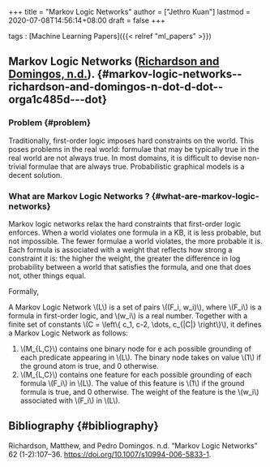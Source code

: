 +++
title = "Markov Logic Networks"
author = ["Jethro Kuan"]
lastmod = 2020-07-08T14:56:14+08:00
draft = false
+++

tags
: [Machine Learning Papers]({{< relref "ml_papers" >}})

## Markov Logic Networks ([Richardson and Domingos, n.d.](#orga1c485d)). {#markov-logic-networks--richardson-and-domingos-n-dot-d-dot--orga1c485d---dot}

### Problem {#problem}

Traditionally, first-order logic imposes hard constraints on the
world. This poses problems in the real world: formulae that may be
typically true in the real world are not always true. In most domains,
it is difficult to devise non-trivial formulae that are always true.
Probabilistic graphical models is a decent solution.

### What are Markov Logic Networks ? {#what-are-markov-logic-networks}

Markov logic networks relax the hard constraints that first-order
logic enforces. When a world violates one formula in a KB, it is less
probable, but not impossible. The fewer formulae a world violates, the
more probable it is. Each formula is associated with a weight that
reflects how strong a constraint it is: the higher the weight, the
greater the difference in log probability between a world that
satisfies the formula, and one that does not, other things equal.

Formally,

A Markov Logic Network \\(L\\) is a set of pairs \\((F_i, w_i)\\), where \\(F_i\\)
is a formula in first-order logic, and \\(w_i\\) is a real number.
Together with a finite set of constants \\(C = \left\\{ c_1, c-2, \dots,
c\_{|C|} \right\\}\\), it defines a Markov Logic Network as follows:

1.  \\(M\_{L,C}\\) contains one binary node for e ach possible grounding of
    each predicate appearing in \\(L\\). The binary node takes on value \\(1\\)
    if the ground atom is true, and 0 otherwise.
2.  \\(M\_{L,C}\\) contains one feature for each possible grounding of each
    formula \\(F_i\\) in \\(L\\). The value of this feature is \\(1\\) if the
    ground formula is true, and 0 otherwise. The weight of the feature
    is the \\(w_i\\) associated with \\(F_i\\) in \\(L\\).

## Bibliography {#bibliography}

<a id="orga1c485d"></a>Richardson, Matthew, and Pedro Domingos. n.d. “Markov Logic Networks” 62 (1-2):107–36. <https://doi.org/10.1007/s10994-006-5833-1>.
